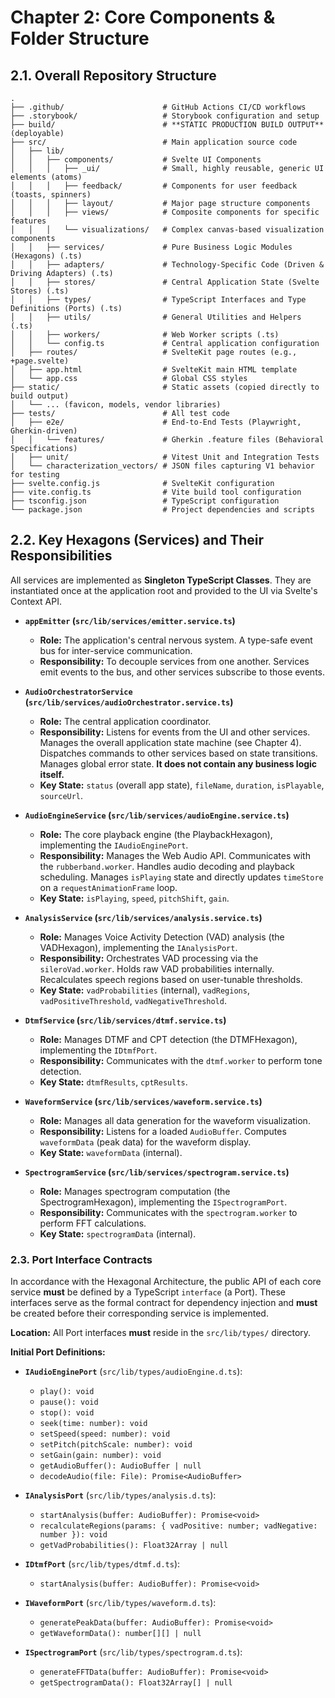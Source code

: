 [//]: # ( vibe-player-v3/docs/refactor-plan/chapter-2-components-and-structure.md )
# Chapter 2: Core Components & Folder Structure

## 2.1. Overall Repository Structure

```
.
├── .github/                      # GitHub Actions CI/CD workflows
├── .storybook/                   # Storybook configuration and setup
├── build/                        # **STATIC PRODUCTION BUILD OUTPUT** (deployable)
├── src/                          # Main application source code
│   ├── lib/
│   │   ├── components/           # Svelte UI Components
│   │   │   ├── _ui/              # Small, highly reusable, generic UI elements (atoms)
│   │   │   ├── feedback/         # Components for user feedback (toasts, spinners)
│   │   │   ├── layout/           # Major page structure components
│   │   │   ├── views/            # Composite components for specific features
│   │   │   └── visualizations/   # Complex canvas-based visualization components
│   │   ├── services/             # Pure Business Logic Modules (Hexagons) (.ts)
│   │   ├── adapters/             # Technology-Specific Code (Driven & Driving Adapters) (.ts)
│   │   ├── stores/               # Central Application State (Svelte Stores) (.ts)
│   │   ├── types/                # TypeScript Interfaces and Type Definitions (Ports) (.ts)
│   │   ├── utils/                # General Utilities and Helpers (.ts)
│   │   ├── workers/              # Web Worker scripts (.ts)
│   │   └── config.ts             # Central application configuration
│   ├── routes/                   # SvelteKit page routes (e.g., +page.svelte)
│   ├── app.html                  # SvelteKit main HTML template
│   └── app.css                   # Global CSS styles
├── static/                       # Static assets (copied directly to build output)
│   └── ... (favicon, models, vendor libraries)
├── tests/                        # All test code
│   ├── e2e/                      # End-to-End Tests (Playwright, Gherkin-driven)
│   │   └── features/             # Gherkin .feature files (Behavioral Specifications)
│   ├── unit/                     # Vitest Unit and Integration Tests
│   └── characterization_vectors/ # JSON files capturing V1 behavior for testing
├── svelte.config.js              # SvelteKit configuration
├── vite.config.ts                # Vite build tool configuration
├── tsconfig.json                 # TypeScript configuration
└── package.json                  # Project dependencies and scripts
```

## 2.2. Key Hexagons (Services) and Their Responsibilities

All services are implemented as **Singleton TypeScript Classes**. They are instantiated once at the application root and
provided to the UI via Svelte's Context API.

* **`appEmitter` (`src/lib/services/emitter.service.ts`)**
    * **Role:** The application's central nervous system. A type-safe event bus for inter-service communication.
    * **Responsibility:** To decouple services from one another. Services emit events to the bus, and other services
      subscribe to those events.

* **`AudioOrchestratorService` (`src/lib/services/audioOrchestrator.service.ts`)**
    * **Role:** The central application coordinator.
    * **Responsibility:** Listens for events from the UI and other services. Manages the overall application state
      machine (see Chapter 4). Dispatches commands to other services based on state transitions. Manages global error
      state. **It does not contain any business logic itself.**
    * **Key State:** `status` (overall app state), `fileName`, `duration`, `isPlayable`, `sourceUrl`.

* **`AudioEngineService` (`src/lib/services/audioEngine.service.ts`)**
    * **Role:** The core playback engine (the PlaybackHexagon), implementing the `IAudioEnginePort`.
    * **Responsibility:** Manages the Web Audio API. Communicates with the `rubberband.worker`. Handles audio decoding
      and playback scheduling. Manages `isPlaying` state and directly updates `timeStore` on a `requestAnimationFrame`
      loop.
    * **Key State:** `isPlaying`, `speed`, `pitchShift`, `gain`.

* **`AnalysisService` (`src/lib/services/analysis.service.ts`)**
    * **Role:** Manages Voice Activity Detection (VAD) analysis (the VADHexagon), implementing the `IAnalysisPort`.
    * **Responsibility:** Orchestrates VAD processing via the `sileroVad.worker`. Holds raw VAD probabilities
      internally. Recalculates speech regions based on user-tunable thresholds.
    * **Key State:** `vadProbabilities` (internal), `vadRegions`, `vadPositiveThreshold`, `vadNegativeThreshold`.

* **`DtmfService` (`src/lib/services/dtmf.service.ts`)**
    * **Role:** Manages DTMF and CPT detection (the DTMFHexagon), implementing the `IDtmfPort`.
    * **Responsibility:** Communicates with the `dtmf.worker` to perform tone detection.
    * **Key State:** `dtmfResults`, `cptResults`.

* **`WaveformService` (`src/lib/services/waveform.service.ts`)**
    * **Role:** Manages all data generation for the waveform visualization.
    * **Responsibility:** Listens for a loaded `AudioBuffer`. Computes `waveformData` (peak data) for the waveform
      display.
    * **Key State:**  `waveformData` (internal).

* **`SpectrogramService` (`src/lib/services/spectrogram.service.ts`)**
    * **Role:** Manages spectrogram computation (the SpectrogramHexagon), implementing the `ISpectrogramPort`.
    * **Responsibility:** Communicates with the `spectrogram.worker` to perform FFT calculations.
    * **Key State:** `spectrogramData` (internal).

### 2.3. Port Interface Contracts

In accordance with the Hexagonal Architecture, the public API of each core service **must** be defined by a TypeScript `interface` (a Port). These interfaces serve as the formal contract for dependency injection and **must** be created before their corresponding service is implemented.

**Location:** All Port interfaces **must** reside in the `src/lib/types/` directory.

**Initial Port Definitions:**

*   **`IAudioEnginePort`** (`src/lib/types/audioEngine.d.ts`):
    *   `play(): void`
    *   `pause(): void`
    *   `stop(): void`
    *   `seek(time: number): void`
    *   `setSpeed(speed: number): void`
    *   `setPitch(pitchScale: number): void`
    *   `setGain(gain: number): void`
    *   `getAudioBuffer(): AudioBuffer | null`
    *   `decodeAudio(file: File): Promise<AudioBuffer>`

*   **`IAnalysisPort`** (`src/lib/types/analysis.d.ts`):
    *   `startAnalysis(buffer: AudioBuffer): Promise<void>`
    *   `recalculateRegions(params: { vadPositive: number; vadNegative: number }): void`
    *   `getVadProbabilities(): Float32Array | null`

*   **`IDtmfPort`** (`src/lib/types/dtmf.d.ts`):
    *   `startAnalysis(buffer: AudioBuffer): Promise<void>`

*   **`IWaveformPort`** (`src/lib/types/waveform.d.ts`):
    *   `generatePeakData(buffer: AudioBuffer): Promise<void>`
    *   `getWaveformData(): number[][] | null`

*   **`ISpectrogramPort`** (`src/lib/types/spectrogram.d.ts`):
    *   `generateFFTData(buffer: AudioBuffer): Promise<void>`
    *   `getSpectrogramData(): Float32Array[] | null`
